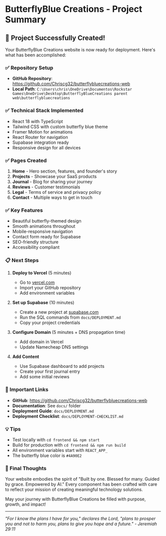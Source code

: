 # ButterflyBlue Creations - Project Summary

## 🎉 Project Successfully Created!

Your ButterflyBlue Creations website is now ready for deployment. Here's what has been accomplished:

### ✅ Repository Setup
- **GitHub Repository**: https://github.com/Chriscg32/butterflybluecreations-web
- **Local Path**: `C:\Users\chris\OneDrive\Documentos\Rockstar Games\OneDrive\Desktop\ButterflyBlueCreations parent web\butterflybluecreations`

### ✅ Technical Stack Implemented
- React 18 with TypeScript
- Tailwind CSS with custom butterfly blue theme
- Framer Motion for animations
- React Router for navigation
- Supabase integration ready
- Responsive design for all devices

### ✅ Pages Created
1. **Home** - Hero section, features, and founder's story
2. **Projects** - Showcase your SaaS products
3. **Journal** - Blog for sharing your journey
4. **Reviews** - Customer testimonials
5. **Legal** - Terms of service and privacy policy
6. **Contact** - Multiple ways to get in touch

### ✅ Key Features
- Beautiful butterfly-themed design
- Smooth animations throughout
- Mobile-responsive navigation
- Contact form ready for Supabase
- SEO-friendly structure
- Accessibility compliant

### 📋 Next Steps

1. **Deploy to Vercel** (5 minutes)
   - Go to [vercel.com](https://vercel.com)
   - Import your GitHub repository
   - Add environment variables

2. **Set up Supabase** (10 minutes)
   - Create a new project at [supabase.com](https://supabase.com)
   - Run the SQL commands from `docs/DEPLOYMENT.md`
   - Copy your project credentials

3. **Configure Domain** (5 minutes + DNS propagation time)
   - Add domain in Vercel
   - Update Namecheap DNS settings

4. **Add Content**
   - Use Supabase dashboard to add projects
   - Create your first journal entry
   - Add some initial reviews

### 🔗 Important Links
- **GitHub**: https://github.com/Chriscg32/butterflybluecreations-web
- **Documentation**: See `docs/` folder
- **Deployment Guide**: `docs/DEPLOYMENT.md`
- **Deployment Checklist**: `docs/DEPLOYMENT-CHECKLIST.md`

### 💡 Tips
- Test locally with `cd frontend && npm start`
- Build for production with `cd frontend && npm run build`
- All environment variables start with `REACT_APP_`
- The butterfly blue color is `#4A90E2`

### 🙏 Final Thoughts
Your website embodies the spirit of "Built by one. Blessed for many. Guided by grace. Empowered by AI." Every component has been crafted with care to reflect your mission of creating meaningful technology solutions.

May your journey with ButterflyBlue Creations be filled with purpose, growth, and impact!

---

*"For I know the plans I have for you," declares the Lord, "plans to prosper you and not to harm you, plans to give you hope and a future." - Jeremiah 29:11*